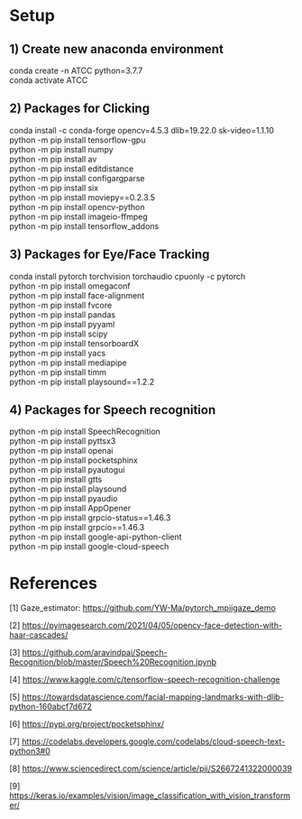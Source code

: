 # Setup
## 1) Create new anaconda environment
conda create -n ATCC python=3.7.7  
conda activate ATCC  
## 2) Packages for Clicking
conda install -c conda-forge opencv=4.5.3 dlib=19.22.0 sk-video=1.1.10  
python -m pip install tensorflow-gpu  
python -m pip install numpy  
python -m pip install av  
python -m pip install editdistance  
python -m pip install configargparse  
python -m pip install six  
python -m pip install moviepy==0.2.3.5  
python -m pip install opencv-python  
python -m pip install imageio-ffmpeg  
python -m pip install tensorflow_addons  
## 3) Packages for Eye/Face Tracking
conda install pytorch torchvision torchaudio cpuonly -c pytorch  
python -m pip install omegaconf  
python -m pip install face-alignment  
python -m pip install fvcore  
python -m pip install pandas  
python -m pip install pyyaml  
python -m pip install scipy  
python -m pip install tensorboardX  
python -m pip install yacs  
python -m pip install mediapipe  
python -m pip install timm  
python -m pip install playsound==1.2.2  
## 4) Packages for Speech recognition
python -m pip install SpeechRecognition  
python -m pip install pyttsx3  
python -m pip install openai  
python -m pip install pocketsphinx  
python -m pip install pyautogui  
python -m pip install gtts  
python -m pip install playsound  
python -m pip install pyaudio  
python -m pip install AppOpener  
python -m pip install grpcio-status==1.46.3  
python -m pip install grpcio==1.46.3  
python -m pip install google-api-python-client  
python -m pip install google-cloud-speech  
# References
[1] Gaze_estimator: https://github.com/YW-Ma/pytorch_mpiigaze_demo  

[2] https://pyimagesearch.com/2021/04/05/opencv-face-detection-with-haar-cascades/

[3] https://github.com/aravindpai/Speech-Recognition/blob/master/Speech%20Recognition.ipynb

[4] https://www.kaggle.com/c/tensorflow-speech-recognition-challenge

[5] https://towardsdatascience.com/facial-mapping-landmarks-with-dlib-python-160abcf7d672

[6] https://pypi.org/project/pocketsphinx/

[7] https://codelabs.developers.google.com/codelabs/cloud-speech-text-python3#0

[8] https://www.sciencedirect.com/science/article/pii/S2667241322000039

[9] https://keras.io/examples/vision/image_classification_with_vision_transformer/
